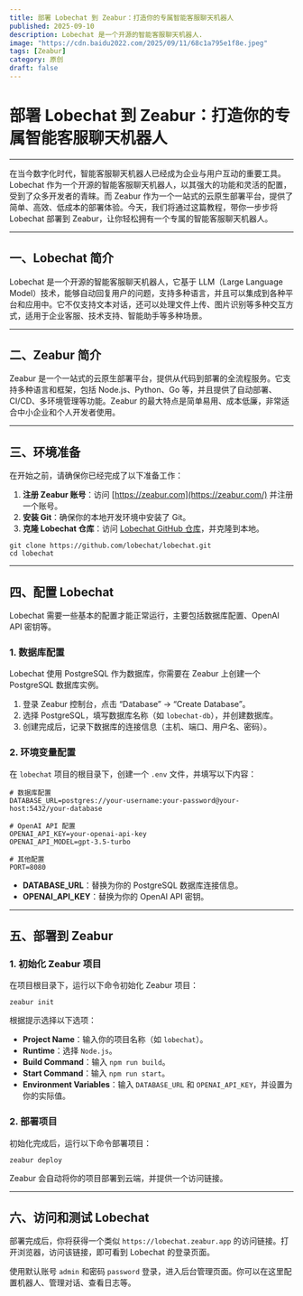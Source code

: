 ```yaml
---
title: 部署 Lobechat 到 Zeabur：打造你的专属智能客服聊天机器人
published: 2025-09-10
description: Lobechat 是一个开源的智能客服聊天机器人.
image: "https://cdn.baidu2022.com/2025/09/11/68c1a795e1f8e.jpeg"
tags: [Zeabur]
category: 原创
draft: false
---
```


# 部署 Lobechat 到 Zeabur：打造你的专属智能客服聊天机器人

------

在当今数字化时代，智能客服聊天机器人已经成为企业与用户互动的重要工具。Lobechat 作为一个开源的智能客服聊天机器人，以其强大的功能和灵活的配置，受到了众多开发者的青睐。而 Zeabur 作为一个一站式的云原生部署平台，提供了简单、高效、低成本的部署体验。今天，我们将通过这篇教程，带你一步步将 Lobechat 部署到 Zeabur，让你轻松拥有一个专属的智能客服聊天机器人。

------

## 一、Lobechat 简介

Lobechat 是一个开源的智能客服聊天机器人，它基于 LLM（Large Language Model）技术，能够自动回复用户的问题，支持多种语言，并且可以集成到各种平台和应用中。它不仅支持文本对话，还可以处理文件上传、图片识别等多种交互方式，适用于企业客服、技术支持、智能助手等多种场景。

------

## 二、Zeabur 简介

Zeabur 是一个一站式的云原生部署平台，提供从代码到部署的全流程服务。它支持多种语言和框架，包括 Node.js、Python、Go 等，并且提供了自动部署、CI/CD、多环境管理等功能。Zeabur 的最大特点是简单易用、成本低廉，非常适合中小企业和个人开发者使用。

------

## 三、环境准备

在开始之前，请确保你已经完成了以下准备工作：

1. **注册 Zeabur 账号**：访问 [https://zeabur.com](https://zeabur.com/) 并注册一个账号。
2. **安装 Git**：确保你的本地开发环境中安装了 Git。
3. **克隆 Lobechat 仓库**：访问 [Lobechat GitHub 仓库](https://github.com/lobechat/lobechat)，并克隆到本地。

```
git clone https://github.com/lobechat/lobechat.git
cd lobechat
```

------

## 四、配置 Lobechat

Lobechat 需要一些基本的配置才能正常运行，主要包括数据库配置、OpenAI API 密钥等。

### 1. 数据库配置

Lobechat 使用 PostgreSQL 作为数据库，你需要在 Zeabur 上创建一个 PostgreSQL 数据库实例。

1. 登录 Zeabur 控制台，点击 “Database” → “Create Database”。
2. 选择 PostgreSQL，填写数据库名称（如 `lobechat-db`），并创建数据库。
3. 创建完成后，记录下数据库的连接信息（主机、端口、用户名、密码）。

### 2. 环境变量配置

在 `lobechat` 项目的根目录下，创建一个 `.env` 文件，并填写以下内容：

```
# 数据库配置
DATABASE_URL=postgres://your-username:your-password@your-host:5432/your-database

# OpenAI API 配置
OPENAI_API_KEY=your-openai-api-key
OPENAI_API_MODEL=gpt-3.5-turbo

# 其他配置
PORT=8080
```

- **DATABASE_URL**：替换为你的 PostgreSQL 数据库连接信息。
- **OPENAI_API_KEY**：替换为你的 OpenAI API 密钥。

------

## 五、部署到 Zeabur

### 1. 初始化 Zeabur 项目

在项目根目录下，运行以下命令初始化 Zeabur 项目：

```
zeabur init
```

根据提示选择以下选项：

- **Project Name**：输入你的项目名称（如 `lobechat`）。
- **Runtime**：选择 `Node.js`。
- **Build Command**：输入 `npm run build`。
- **Start Command**：输入 `npm run start`。
- **Environment Variables**：输入 `DATABASE_URL` 和 `OPENAI_API_KEY`，并设置为你的实际值。

### 2. 部署项目

初始化完成后，运行以下命令部署项目：

```
zeabur deploy
```

Zeabur 会自动将你的项目部署到云端，并提供一个访问链接。

------

## 六、访问和测试 Lobechat

部署完成后，你将获得一个类似 `https://lobechat.zeabur.app` 的访问链接。打开浏览器，访问该链接，即可看到 Lobechat 的登录页面。

使用默认账号 `admin` 和密码 `password` 登录，进入后台管理页面。你可以在这里配置机器人、管理对话、查看日志等。